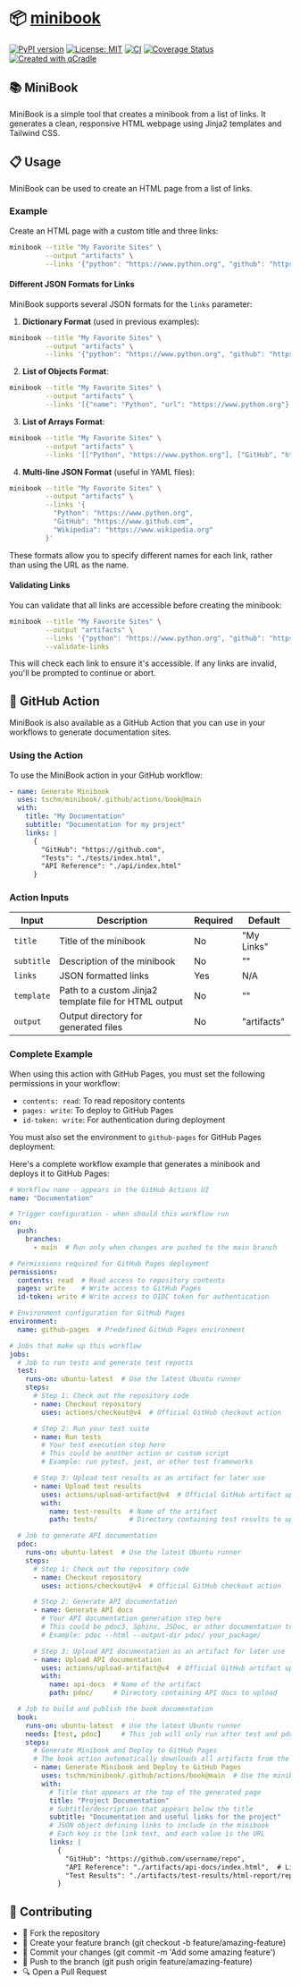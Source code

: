 # 📦 [minibook](https://tschm.github.io/minibook/)

[![PyPI version](https://badge.fury.io/py/minibook.svg)](https://badge.fury.io/py/minibook)
[![License: MIT](https://img.shields.io/badge/License-MIT-yellow.svg)](LICENSE)
[![CI](https://github.com/tschm/minibook/actions/workflows/ci.yml/badge.svg)](https://github.com/tschm/minibook/actions/workflows/ci.yml)
[![Coverage Status](https://coveralls.io/repos/github/tschm/minibook/badge.svg?branch=main)](https://coveralls.io/github/tschm/minibook?branch=main)
[![Created with qCradle](https://img.shields.io/badge/Created%20with-qCradle-blue?style=flat-square)](https://github.com/tschm/package)

## 📚 MiniBook

MiniBook is a simple tool that creates a minibook
from a list of links. It generates a clean, responsive HTML webpage using Jinja2 templates and Tailwind CSS.

## 📋 Usage

MiniBook can be used to create an HTML page from a list of links.

### Example

Create an HTML page with a custom title and three links:

```bash
minibook --title "My Favorite Sites" \
         --output "artifacts" \
         --links '{"python": "https://www.python.org", "github": "https://www.github.com", "wikipedia": "https://www.wikipedia.org"}'
```


#### Different JSON Formats for Links

MiniBook supports several JSON formats for the `links` parameter:

1. **Dictionary Format** (used in previous examples):

```bash
minibook --title "My Favorite Sites" \
         --output "artifacts" \
         --links '{"python": "https://www.python.org", "github": "https://www.github.com", "wikipedia": "https://www.wikipedia.org"}'
```

2. **List of Objects Format**:

```bash
minibook --title "My Favorite Sites" \
         --output "artifacts" \
         --links '[{"name": "Python", "url": "https://www.python.org"}, {"name": "GitHub", "url": "https://www.github.com"}, {"name": "Wikipedia", "url": "https://www.wikipedia.org"}]'
```

3. **List of Arrays Format**:

```bash
minibook --title "My Favorite Sites" \
         --output "artifacts" \
         --links '[["Python", "https://www.python.org"], ["GitHub", "https://www.github.com"], ["Wikipedia", "https://www.wikipedia.org"]]'
```

4. **Multi-line JSON Format** (useful in YAML files):

```bash
minibook --title "My Favorite Sites" \
         --output "artifacts" \
         --links '{
           "Python": "https://www.python.org",
           "GitHub": "https://www.github.com",
           "Wikipedia": "https://www.wikipedia.org"
         }'
```

These formats allow you to specify different names for each link,
rather than using the URL as the name.

#### Validating Links

You can validate that all links are accessible before creating the minibook:

```bash
minibook --title "My Favorite Sites" \
         --output "artifacts" \
         --links '{"python": "https://www.python.org", "github": "https://www.github.com"}' \
         --validate-links
```

This will check each link to ensure it's accessible.
If any links are invalid, you'll be prompted to continue or abort.

## 🔄 GitHub Action

MiniBook is also available as a GitHub Action that
you can use in your workflows to generate documentation sites.

### Using the Action

To use the MiniBook action in your GitHub workflow:

```yaml
- name: Generate Minibook
  uses: tschm/minibook/.github/actions/book@main
  with:
    title: "My Documentation"
    subtitle: "Documentation for my project"
    links: |
      {
        "GitHub": "https://github.com",
        "Tests": "./tests/index.html",
        "API Reference": "./api/index.html"
      }
```

### Action Inputs

| Input | Description | Required | Default |
|-------|-------------|----------|---------|
| `title` | Title of the minibook | No | "My Links" |
| `subtitle` | Description of the minibook | No | "" |
| `links` | JSON formatted links | Yes | N/A |
| `template` | Path to a custom Jinja2 template file for HTML output | No | "" |
| `output` | Output directory for generated files | No | "artifacts" |

### Complete Example

When using this action with GitHub Pages, you must set
the following permissions in your workflow:

- `contents: read`: To read repository contents
- `pages: write`: To deploy to GitHub Pages
- `id-token: write`: For authentication during deployment

You must also set the environment to `github-pages` for GitHub Pages deployment:

Here's a complete workflow example that generates a minibook and deploys it to GitHub Pages:

```yaml
# Workflow name - appears in the GitHub Actions UI
name: "Documentation"

# Trigger configuration - when should this workflow run
on:
  push:
    branches:
      - main  # Run only when changes are pushed to the main branch

# Permissions required for GitHub Pages deployment
permissions:
  contents: read  # Read access to repository contents
  pages: write    # Write access to GitHub Pages
  id-token: write # Write access to OIDC token for authentication

# Environment configuration for GitHub Pages
environment:
  name: github-pages  # Predefined GitHub Pages environment

# Jobs that make up this workflow
jobs:
  # Job to run tests and generate test reports
  test:
    runs-on: ubuntu-latest  # Use the latest Ubuntu runner
    steps:
      # Step 1: Check out the repository code
      - name: Checkout repository
        uses: actions/checkout@v4  # Official GitHub checkout action

      # Step 2: Run your test suite
      - name: Run tests
        # Your test execution step here
        # This could be another action or custom script
        # Example: run pytest, jest, or other test frameworks

      # Step 3: Upload test results as an artifact for later use
      - name: Upload test results
        uses: actions/upload-artifact@v4  # Official GitHub artifact upload action
        with:
          name: test-results  # Name of the artifact
          path: tests/        # Directory containing test results to upload

  # Job to generate API documentation
  pdoc:
    runs-on: ubuntu-latest  # Use the latest Ubuntu runner
    steps:
      # Step 1: Check out the repository code
      - name: Checkout repository
        uses: actions/checkout@v4  # Official GitHub checkout action

      # Step 2: Generate API documentation
      - name: Generate API docs
        # Your API documentation generation step here
        # This could be pdoc3, Sphinx, JSDoc, or other documentation tools
        # Example: pdoc --html --output-dir pdoc/ your_package/

      # Step 3: Upload API documentation as an artifact for later use
      - name: Upload API documentation
        uses: actions/upload-artifact@v4  # Official GitHub artifact upload action
        with:
          name: api-docs  # Name of the artifact
          path: pdoc/     # Directory containing API docs to upload

  # Job to build and publish the book documentation
  book:
    runs-on: ubuntu-latest  # Use the latest Ubuntu runner
    needs: [test, pdoc]     # This job will only run after test and pdoc jobs complete successfully
    steps:
      # Generate Minibook and Deploy to GitHub Pages
      # The book action automatically downloads all artifacts from the jobs defined in needs
      - name: Generate Minibook and Deploy to GitHub Pages
        uses: tschm/minibook/.github/actions/book@main  # Use the minibook action
        with:
          # Title that appears at the top of the generated page
          title: "Project Documentation"
          # Subtitle/description that appears below the title
          subtitle: "Documentation and useful links for the project"
          # JSON object defining links to include in the minibook
          # Each key is the link text, and each value is the URL
          links: |
            {
              "GitHub": "https://github.com/username/repo",
              "API Reference": "./artifacts/api-docs/index.html",  # Link to the API docs artifact
              "Test Results": "./artifacts/test-results/html-report/report.html"  # Link to the test results artifact
            }
```

## 👥 Contributing

- 🍴 Fork the repository
- 🌿 Create your feature branch (git checkout -b feature/amazing-feature)
- 💾 Commit your changes (git commit -m 'Add some amazing feature')
- 🚢 Push to the branch (git push origin feature/amazing-feature)
- 🔍 Open a Pull Request

